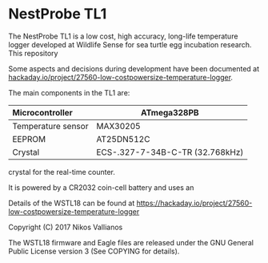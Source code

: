 # NestProbe TL1

The NestProbe TL1 is a low cost, high accuracy, long-life temperature logger
developed at Wildlife Sense for sea turtle egg incubation research. This repository

Some aspects and decisions during development have been documented at [hackaday.io/project/27560-low-costpowersize-temperature-logger](https://hackaday.io/project/27560-low-costpowersize-temperature-logger).

The main components in the TL1 are:

|Microcontroller|ATmega328PB|
|:--------------|-----------|
| Temperature sensor          | MAX30205     |
| EEPROM | AT25DN512C |
| Crystal  | ECS-.327-7-34B-C-TR (32.768kHz) |

crystal for the real-time counter.

It is powered by a CR2032 coin-cell battery and uses an 

Details of the WSTL18 can be found at
https://hackaday.io/project/27560-low-costpowersize-temperature-logger

Copyright (C) 2017 Nikos Vallianos

The WSTL18 firmware and Eagle files are released under the GNU General Public License version 3
(See COPYING for details).

